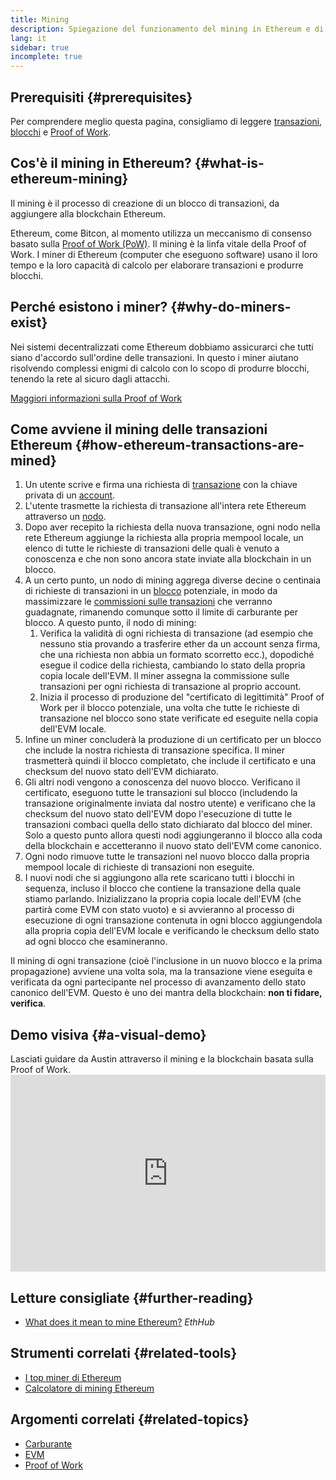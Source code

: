 ```yaml
---
title: Mining
description: Spiegazione del funzionamento del mining in Ethereum e di come contribuisce a mantenere la rete Ethereum sicura e decentralizzata.
lang: it
sidebar: true
incomplete: true
---
```


## Prerequisiti {#prerequisites}

Per comprendere meglio questa pagina, consigliamo di leggere [transazioni](/en/developers/docs/transactions/), [blocchi](/en/developers/docs/blocks/) e [Proof of Work](/developers/docs/consensus-mechanisms/pow/).

## Cos'è il mining in Ethereum? {#what-is-ethereum-mining}

Il mining è il processo di creazione di un blocco di transazioni, da aggiungere alla blockchain Ethereum.

Ethereum, come Bitcon, al momento utilizza un meccanismo di consenso basato sulla [Proof of Work (PoW)](/developers/docs/consensus-mechanisms/pow/). Il mining è la linfa vitale della Proof of Work. I miner di Ethereum (computer che eseguono software) usano il loro tempo e la loro capacità di calcolo per elaborare transazioni e produrre blocchi.

## Perché esistono i miner? {#why-do-miners-exist}

Nei sistemi decentralizzati come Ethereum dobbiamo assicurarci che tutti siano d'accordo sull'ordine delle transazioni. In questo i miner aiutano risolvendo complessi enigmi di calcolo con lo scopo di produrre blocchi, tenendo la rete al sicuro dagli attacchi.

[Maggiori informazioni sulla Proof of Work](/developers/docs/consensus-mechanisms/pow/)

## Come avviene il mining delle transazioni Ethereum {#how-ethereum-transactions-are-mined}

1. Un utente scrive e firma una richiesta di [transazione](/en/developers/docs/transactions/) con la chiave privata di un [account](/en/developers/docs/accounts/).
2. L'utente trasmette la richiesta di transazione all'intera rete Ethereum attraverso un [nodo](/en/developers/docs/nodes-and-clients/).
3. Dopo aver recepito la richiesta della nuova transazione, ogni nodo nella rete Ethereum aggiunge la richiesta alla propria mempool locale, un elenco di tutte le richieste di transazioni delle quali è venuto a conoscenza e che non sono ancora state inviate alla blockchain in un blocco.
4. A un certo punto, un nodo di mining aggrega diverse decine o centinaia di richieste di transazioni in un [blocco](/en/developers/docs/blocks/) potenziale, in modo da massimizzare le [commissioni sulle transazioni](/en/developers/docs/gas/) che verranno guadagnate, rimanendo comunque sotto il limite di carburante per blocco. A questo punto, il nodo di mining:
   1. Verifica la validità di ogni richiesta di transazione (ad esempio che nessuno stia provando a trasferire ether da un account senza firma, che una richiesta non abbia un formato scorretto ecc.), dopodiché esegue il codice della richiesta, cambiando lo stato della propria copia locale dell'EVM. Il miner assegna la commissione sulle transazioni per ogni richiesta di transazione al proprio account.
   2. Inizia il processo di produzione del "certificato di legittimità" Proof of Work per il blocco potenziale, una volta che tutte le richieste di transazione nel blocco sono state verificate ed eseguite nella copia dell'EVM locale.
5. Infine un miner concluderà la produzione di un certificato per un blocco che include la nostra richiesta di transazione specifica. Il miner trasmetterà quindi il blocco completato, che include il certificato e una checksum del nuovo stato dell'EVM dichiarato.
6. Gli altri nodi vengono a conoscenza del nuovo blocco. Verificano il certificato, eseguono tutte le transazioni sul blocco (includendo la transazione originalmente inviata dal nostro utente) e verificano che la checksum del nuovo stato dell'EVM dopo l'esecuzione di tutte le transazioni combaci quella dello stato dichiarato dal blocco del miner. Solo a questo punto allora questi nodi aggiungeranno il blocco alla coda della blockchain e accetteranno il nuovo stato dell'EVM come canonico.
7. Ogni nodo rimuove tutte le transazioni nel nuovo blocco dalla propria mempool locale di richieste di transazioni non eseguite.
8. I nuovi nodi che si aggiungono alla rete scaricano tutti i blocchi in sequenza, incluso il blocco che contiene la transazione della quale stiamo parlando. Inizializzano la propria copia locale dell'EVM (che partirà come EVM con stato vuoto) e si avvieranno al processo di esecuzione di ogni transazione contenuta in ogni blocco aggiungendola alla propria copia dell'EVM locale e verificando le checksum dello stato ad ogni blocco che esamineranno.

Il mining di ogni transazione (cioè l'inclusione in un nuovo blocco e la prima propagazione) avviene una volta sola, ma la transazione viene eseguita e verificata da ogni partecipante nel processo di avanzamento dello stato canonico dell'EVM. Questo è uno dei mantra della blockchain: **non ti fidare, verifica**.

## Demo visiva {#a-visual-demo}

Lasciati guidare da Austin attraverso il mining e la blockchain basata sulla Proof of Work. <iframe width="100%" height="315" src="https://www.youtube.com/embed/zcX7OJ-L8XQ" frameborder="0" allow="accelerometer; autoplay; clipboard-write; encrypted-media; gyroscope; picture-in-picture" allowfullscreen mark="crwd-mark"></iframe>

## Letture consigliate {#further-reading}

- [What does it mean to mine Ethereum?](https://docs.ethhub.io/using-ethereum/mining/) _EthHub_

## Strumenti correlati {#related-tools}

- [I top miner di Ethereum](https://etherscan.io/stat/miner?range=7&blocktype=blocks)
- [Calcolatore di mining Ethereum](https://minerstat.com/coin/ETH)

## Argomenti correlati {#related-topics}

- [Carburante](/developers/docs/gas/)
- [EVM](/developers/docs/evm/)
- [Proof of Work](/developers/docs/consensus-mechanisms/pow/)
